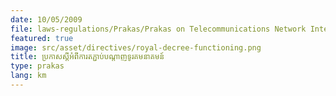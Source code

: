 ```yaml
---
date: 10/05/2009
file: laws-regulations/Prakas/Prakas on Telecommunications Network Interconnection.pdf
featured: true
image: src/asset/directives/royal-decree-functioning.png
title: ប្រកាសស្តីអំពីការតភ្ជាប់បណ្តាញទូរគមនាគមន៍
type: prakas
lang: km
---
```

